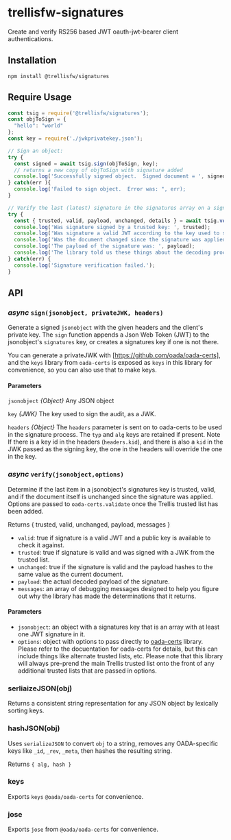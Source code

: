 # trellisfw-signatures #

Create and verify RS256 based JWT oauth-jwt-bearer client authentications.

## Installation ##
```shell
npm install @trellisfw/signatures
```

## Require Usage ##
```javascript
const tsig = require('@trellisfw/signatures');
const objToSign = {
  "hello": "world"
};
const key = require('./jwkprivatekey.json');

// Sign an object:
try {
  const signed = await tsig.sign(objToSign, key);
  // returns a new copy of objToSign with signature added
  console.log('Successfully signed object.  Signed document = ', signed);
} catch(err ){
  console.log('Failed to sign object.  Error was: ", err);
}

// Verify the last (latest) signature in the signatures array on a signed object:
try {
  const { trusted, valid, payload, unchanged, details } = await tsig.verify(signedObj);
  console.log('Was signature signed by a trusted key: ', trusted);
  console.log('Was signature a valid JWT according to the key used to sign it: ', valid);
  console.log('Was the document changed since the signature was applied: ', unchanged);
  console.log('The payload of the signature was: ', payload);
  console.log('The library told us these things about the decoding process: ', details);
} catch(err) {
  console.log('Signature verification failed.');
}

```

## API ##

### _async_ `sign(jsonobject, privateJWK, headers)` ###
Generate a signed `jsonobject` with the given headers and the client's private key. The `sign` function appends a Json Web Token (JWT) to the jsonobject's `signatures` key, or creates a signatures key if one is not there.

You can generate a privateJWK with [https://github.com/oada/oada-certs], and the `keys` library from `oada-certs` is 
exposed as `keys` in this library for convenience, so you can also use that to make keys.

#### Parameters ####
`jsonobject` *{Object}* Any JSON object

`key` *{JWK}* The key used to sign the audit, as a JWK.

`headers` *{Object}* The `headers` parameter is sent on to oada-certs to be used
in the signature process.  The `typ` and `alg` keys are retained if present.  Note If
there is a key id in the headers (`headers.kid`), and there is also a `kid` in the
JWK passed as the signing key, the one in the headers will override the
one in the key.


### _async_ `verify(jsonobject,options)`
Determine if the last item in a jsonobject's signatures key is trusted, valid, and if the document
itself is unchanged since the signature was applied.  Options are passed to `oada-certs.validate`
once the Trellis trusted list has been added.

Returns { trusted, valid, unchanged, payload, messages }
- `valid`: true if signature is a valid JWT and a public key is available to check it against.
- `trusted`: true if signature is valid and was signed with a JWK from the trusted list.
- `unchanged`: true if the signature is valid and the payload hashes to the same value as the current document.
- `payload`: the actual decoded payload of the signature.
- `messages`: an array of debugging messages designed to help you figure out why the library
   has made the determinations that it returns.

#### Parameters ####
- `jsonobject`: an object with a signatures key that is an array with at least one JWT signature in it.
- `options`: object with options to pass directly to [oada-certs](https://github.com/oada/oada-certs) library.  
   Please refer to the docuentation for oada-certs for details, but this can include things like alternate
   trusted lists, etc.  Please note that this library will always pre-prend the main Trellis
   trusted list onto the front of any additional trusted lists that are passed in options.


### serliaizeJSON(obj)
Returns a consistent string representation for any JSON object by lexically sorting keys.

### hashJSON(obj)
Uses `serializeJSON` to convert `obj` to a string, removes any OADA-specific keys like `_id`, `_rev`, `_meta`,
then hashes the resulting string.

Returns `{ alg, hash }`

### keys
Exports `keys` `@oada/oada-certs` for convenience.

### jose
Exports `jose` from `@oada/oada-certs` for convenience.

[trellisfw]: https://github.com/trellisfw/trellisfw-docs
